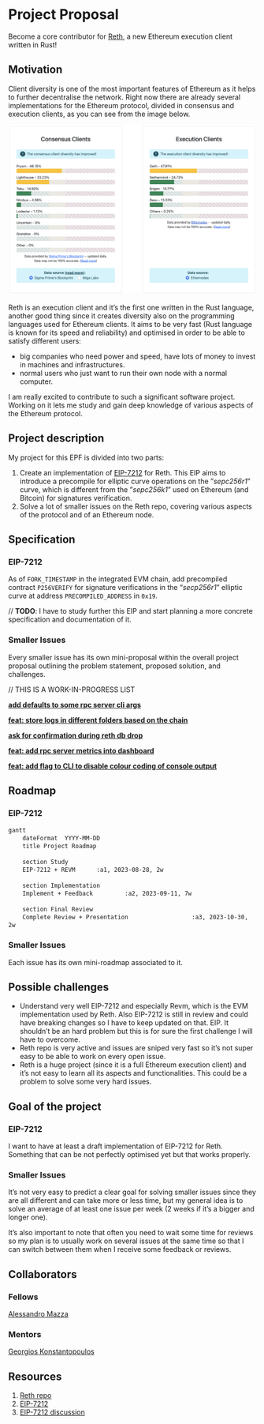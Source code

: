 # Project Proposal

Become a core contributor for [Reth](https://github.com/paradigmxyz/reth), a new Ethereum execution client written in Rust!

## Motivation

Client diversity is one of the most important features of Ethereum as it helps to further decentralise the network. Right now there are already several implementations for the Ethereum protocol, divided in consensus and execution clients, as you can see from the image below.

![client_diversity.png](Reth_contributor/client_diversity.png)

Reth is an execution client and it’s the first one written in the Rust language, another good thing since it creates diversity also on the programming languages used for Ethereum clients. It aims to be very fast (Rust language is known for its speed and reliability) and optimised in order to be able to satisfy different users:

- big companies who need power and speed, have lots of money to invest in machines and infrastructures.
- normal users who just want to run their own node with a normal computer.

I am really excited to contribute to such a significant software project. Working on it lets me study and gain deep knowledge of various aspects of the Ethereum protocol.

## Project description

My project for this EPF is divided into two parts:

1. Create an implementation of [EIP-7212](https://eips.ethereum.org/EIPS/eip-7212) for Reth. This EIP aims to introduce a precompile for elliptic curve operations on the ”*sepc256r1*” curve, which is different from the ”*sepc256k1*” used on Ethereum (and Bitcoin) for signatures verification.
2. Solve a lot of smaller issues on the Reth repo, covering various aspects of the protocol and of an Ethereum node.

## Specification

### EIP-7212

As of `FORK_TIMESTAMP` in the integrated EVM chain, add precompiled contract `P256VERIFY` for signature verifications in the “*secp256r1*” elliptic curve at address `PRECOMPILED_ADDRESS` in `0x19`.

// **TODO**: I have to study further this EIP and start planning a more concrete specification and documentation of it.

### Smaller Issues

Every smaller issue has its own mini-proposal within the overall project proposal outlining the problem statement, proposed solution, and challenges.

// THIS IS A WORK-IN-PROGRESS LIST

[**add defaults to some rpc server cli args**](Reth_contributor/add_defaults_to_some_rpc_server_cli_args.md)

[**feat: store logs in different folders based on the chain**](Reth_contributor/feat_store_logs_in_different_folders_based_on_the_chain.md)

[**ask for confirmation during reth db drop**](Reth_contributor/ask_for_confirmation_during_reth_db_drop.md)

[**feat: add rpc server metrics into dashboard**](Reth_contributor/feat_add_rpc_server_metrics_into_dashboard.md)

[**feat: add flag to CLI to disable colour coding of console output**](Reth_contributor/feat_add_flag_to_CLI_to_disable_colour_coding.md)

## Roadmap

### EIP-7212

```mermaid
gantt
    dateFormat  YYYY-MM-DD
    title Project Roadmap

    section Study
    EIP-7212 + REVM      :a1, 2023-08-28, 2w

    section Implementation
    Implement + Feedback         :a2, 2023-09-11, 7w

    section Final Review
    Complete Review + Presentation                  :a3, 2023-10-30, 2w
```

### Smaller Issues

Each issue has its own mini-roadmap associated to it.

## Possible challenges

- Understand very well EIP-7212 and especially Revm, which is the EVM implementation used by Reth. Also EIP-7212 is still in review and could have breaking changes so I have to keep updated on that. EIP. It shouldn’t be an hard problem but this is for sure the first challenge I will have to overcome.
- Reth repo is very active and issues are sniped very fast so it’s not super easy to be able to work on every open issue.
- Reth is a huge project (since it is a full Ethereum execution client) and it’s not easy to learn all its aspects and functionalities. This could be a problem to solve some very hard issues.

## Goal of the project

### EIP-7212

I want to have at least a draft implementation of EIP-7212 for Reth. Something that can be not perfectly optimised yet but that works properly.

### Smaller Issues

It’s not very easy to predict a clear goal for solving smaller issues since they are all different and can take more or less time, but my general idea is to solve an average of at least one issue per week (2 weeks if it’s a bigger and longer one).

It’s also important to note that often you need to wait some time for reviews so my plan is to usually work on several issues at the same time so that I can switch between them when I receive some feedback or reviews.

## Collaborators

### Fellows

[Alessandro Mazza](https://github.com/alessandromazza98)

### Mentors

[Georgios Konstantopoulos](https://github.com/gakonst)

## Resources

1. [Reth repo](https://github.com/paradigmxyz/reth)
2. [EIP-7212](https://eips.ethereum.org/EIPS/eip-7212)
3. [EIP-7212 discussion](https://ethereum-magicians.org/t/eip-7212-precompiled-for-secp256r1-curve-support/14789)
